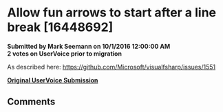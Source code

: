 # Allow fun arrows to start after a line break [16448692] #

**Submitted by Mark Seemann on 10/1/2016 12:00:00 AM**  
**2 votes on UserVoice prior to migration**  

As described here: https://github.com/Microsoft/visualfsharp/issues/1551



**[Original UserVoice Submission](https://fslang.uservoice.com/forums/245727-f-language/suggestions/16448692)**


## Comments ##

